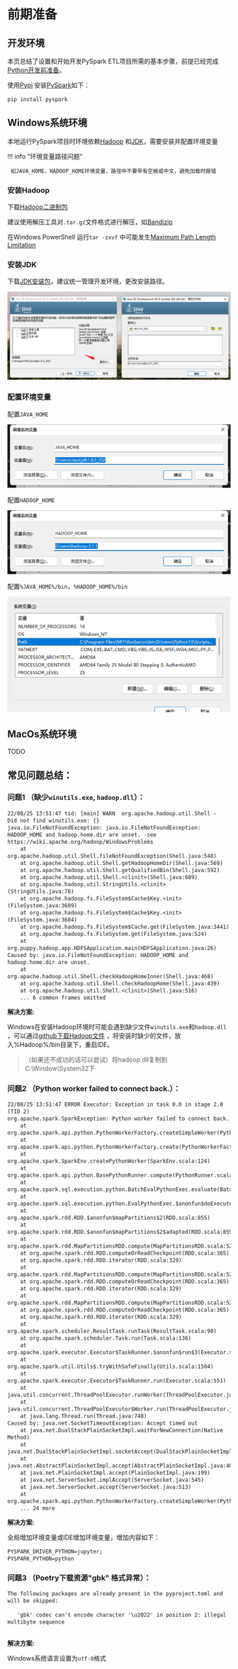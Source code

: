# 前期准备

## 开发环境

本页总结了设置和开始开发PySpark
ETL项目所需的基本步骤，前提已经完成[Python开发前准备](/pythonic-project-guidelines/introduction/install)。

使用[Pypi](https://pypi.org/project/pyspark/)
安装[PySpark](https://spark.apache.org/docs/latest/api/python/getting_started/index.html)如下：

```shell
pip install pyspark
```


## Windows系统环境

本地运行PySpark项目时环境依赖[Hadoop](https://archive.apache.org/dist/hadoop/common/)
和[JDK](https://www.oracle.com/java/technologies/downloads/#java8)，需要安装并配置环境变量

!!! info "环境变量路径问题"

     如JAVA_HOME，HADOOP_HOME环境变量，路径中不要带有空格或中文，避免加载时报错

### 安装Hadoop

下载[Hadoop二进制包](https://archive.apache.org/dist/hadoop/common/)

建议使用解压工具对`.tar.gz`文件格式进行解压，如[Bandizip](https://cn.bandisoft.com/bandizip/dl/)

在Windows PowerShell 运行`tar -zxvf`
中可能发生[Maximum Path Length Limitation](https://docs.microsoft.com/en-us/windows/win32/fileio/maximum-file-path-limitation?tabs=registry)

### 安装JDK

下载[JDK安装包](https://www.oracle.com/java/technologies/downloads/#java8)，建议统一管理开发环境，更改安装路径。

[![windows_install_jdk](../../assets/images/pycharm/windows_install_jdk.png)](../../assets/images/pycharm/windows_install_jdk.png)

### 配置环境变量

配置`JAVA_HOME`

[![windows_env_java](../../assets/images/pycharm/windows_env_java.png)](../../assets/images/pycharm/windows_env_java.png)

配置`HADOOP_HOME`

[![windows_env_hadoop](../../assets/images/pycharm/windows_env_hadoop.png)](../../assets/images/pycharm/windows_env_hadoop.png)

配置`%JAVA_HOME%/bin`，`%HADOOP_HOME%/bin`

[![windows_env_path](../../assets/images/pycharm/windows_env_path.png)](../../assets/images/pycharm/windows_env_path.png)

## MacOs系统环境

TODO

## 常见问题总结：

### 问题1 （缺少`winutils.exe`, `hadoop.dll`）：

```shell
22/08/25 13:51:47 tid: [main] WARN  org.apache.hadoop.util.Shell - 
Did not find winutils.exe: {}
java.io.FileNotFoundException: java.io.FileNotFoundException: HADOOP_HOME and hadoop.home.dir are unset. -see https://wiki.apache.org/hadoop/WindowsProblems
    at org.apache.hadoop.util.Shell.fileNotFoundException(Shell.java:548)
    at org.apache.hadoop.util.Shell.getHadoopHomeDir(Shell.java:569)
    at org.apache.hadoop.util.Shell.getQualifiedBin(Shell.java:592)
    at org.apache.hadoop.util.Shell.<clinit>(Shell.java:689)
    at org.apache.hadoop.util.StringUtils.<clinit>(StringUtils.java:78)
    at org.apache.hadoop.fs.FileSystem$Cache$Key.<init>(FileSystem.java:3609)
    at org.apache.hadoop.fs.FileSystem$Cache$Key.<init>(FileSystem.java:3604)
    at org.apache.hadoop.fs.FileSystem$Cache.get(FileSystem.java:3441)
    at org.apache.hadoop.fs.FileSystem.get(FileSystem.java:524)
    at org.puppy.hadoop.app.HDFSApplication.main(HDFSApplication.java:26)
Caused by: java.io.FileNotFoundException: HADOOP_HOME and hadoop.home.dir are unset.
    at org.apache.hadoop.util.Shell.checkHadoopHomeInner(Shell.java:468)
    at org.apache.hadoop.util.Shell.checkHadoopHome(Shell.java:439)
    at org.apache.hadoop.util.Shell.<clinit>(Shell.java:516)
    ... 6 common frames omitted
```

__解决方案:__

Windows在安装Hadoop环境时可能会遇到缺少文件`winutils.exe`和`hadoop.dll`
，可以通过[github下载Hadoop文件](https://github.com/cdarlint/winutils)
，将安装时缺少的文件，放入%Hadoop%/bin目录下，重启IDE。

> （如果还不成功的话可以尝试）将hadoop.dll复制到C:\Window\System32下

### 问题2 （Python worker failed to connect back.）：

```
22/08/25 13:51:47 ERROR Executor: Exception in task 0.0 in stage 2.0 (TID 2)
org.apache.spark.SparkException: Python worker failed to connect back.
	at org.apache.spark.api.python.PythonWorkerFactory.createSimpleWorker(PythonWorkerFactory.scala:189)
	at org.apache.spark.api.python.PythonWorkerFactory.create(PythonWorkerFactory.scala:109)
	at org.apache.spark.SparkEnv.createPythonWorker(SparkEnv.scala:124)
	at org.apache.spark.api.python.BasePythonRunner.compute(PythonRunner.scala:164)
	at org.apache.spark.sql.execution.python.BatchEvalPythonExec.evaluate(BatchEvalPythonExec.scala:81)
	at org.apache.spark.sql.execution.python.EvalPythonExec.$anonfun$doExecute$2(EvalPythonExec.scala:130)
	at org.apache.spark.rdd.RDD.$anonfun$mapPartitions$2(RDD.scala:855)
	at org.apache.spark.rdd.RDD.$anonfun$mapPartitions$2$adapted(RDD.scala:855)
	at org.apache.spark.rdd.MapPartitionsRDD.compute(MapPartitionsRDD.scala:52)
	at org.apache.spark.rdd.RDD.computeOrReadCheckpoint(RDD.scala:365)
	at org.apache.spark.rdd.RDD.iterator(RDD.scala:329)
	at org.apache.spark.rdd.MapPartitionsRDD.compute(MapPartitionsRDD.scala:52)
	at org.apache.spark.rdd.RDD.computeOrReadCheckpoint(RDD.scala:365)
	at org.apache.spark.rdd.RDD.iterator(RDD.scala:329)
	at org.apache.spark.rdd.MapPartitionsRDD.compute(MapPartitionsRDD.scala:52)
	at org.apache.spark.rdd.RDD.computeOrReadCheckpoint(RDD.scala:365)
	at org.apache.spark.rdd.RDD.iterator(RDD.scala:329)
	at org.apache.spark.scheduler.ResultTask.runTask(ResultTask.scala:90)
	at org.apache.spark.scheduler.Task.run(Task.scala:136)
	at org.apache.spark.executor.Executor$TaskRunner.$anonfun$run$3(Executor.scala:548)
	at org.apache.spark.util.Utils$.tryWithSafeFinally(Utils.scala:1504)
	at org.apache.spark.executor.Executor$TaskRunner.run(Executor.scala:551)
	at java.util.concurrent.ThreadPoolExecutor.runWorker(ThreadPoolExecutor.java:1149)
	at java.util.concurrent.ThreadPoolExecutor$Worker.run(ThreadPoolExecutor.java:624)
	at java.lang.Thread.run(Thread.java:748)
Caused by: java.net.SocketTimeoutException: Accept timed out
	at java.net.DualStackPlainSocketImpl.waitForNewConnection(Native Method)
	at java.net.DualStackPlainSocketImpl.socketAccept(DualStackPlainSocketImpl.java:135)
	at java.net.AbstractPlainSocketImpl.accept(AbstractPlainSocketImpl.java:409)
	at java.net.PlainSocketImpl.accept(PlainSocketImpl.java:199)
	at java.net.ServerSocket.implAccept(ServerSocket.java:545)
	at java.net.ServerSocket.accept(ServerSocket.java:513)
	at org.apache.spark.api.python.PythonWorkerFactory.createSimpleWorker(PythonWorkerFactory.scala:176)
	... 24 more
```

__解决方案:__

全局增加环境变量或IDE增加环境变量，增加内容如下：

```shell
PYSPARK_DRIVER_PYTHON=jupyter;
PYSPARK_PYTHON=python
```

### 问题3 （Poetry下载资源"gbk" 格式异常）：

```
The following packages are already present in the pyproject.toml and will be skipped: 

   'gbk' codec can't encode character '\u2022' in position 2: illegal multibyte sequence
   
```

__解决方案:__

Windows系统语言设置为`utf-8`格式

